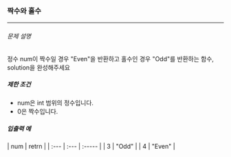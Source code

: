 ### 짝수와 홀수
***

###### 문제 설명

정수 num이 짝수일 경우 "Even"을 반환하고 
홀수인 경우 "Odd"를 반환하는 함수, solution을 완성해주세요

##### 제한 조건

- num은 int 범위의 정수입니다.
- 0은 짝수입니다.

##### 입출력 예

| num    | retrn     | 
| :--- | :--- | :----- |
| 3    | "Odd"    | 
| 4    | "Even"    | 
